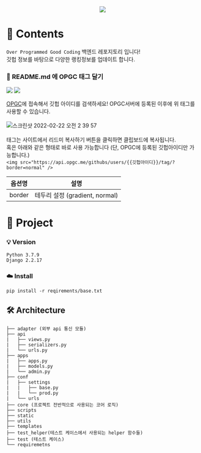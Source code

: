 <div align=center>
	<img src="https://user-images.githubusercontent.com/24591259/155003517-152d4bac-a726-48a4-8411-696861dffc81.png">
</div>


# 🤖 Contents
`Over Programmed Good Coding` 백엔드 레포지토리 입니다!<br>
깃헙 정보를 바탕으로 다양한 랭킹정보를 업데이트 합니다.<br>


### 🤩 README.md 에 OPGC 태그 달기
<a href="https://opgc.me/#/users/JAY-Chan9yu" target="_blank"><img src="https://api.opgc.me/githubs/users/JAY-Chan9yu/tag/?border=gradient" /></a>
<a href="https://opgc.me/#/users/JAY-Chan9yu" target="_blank"><img src="https://api.opgc.me/githubs/users/JAY-Chan9yu/tag/?border=normal" /></a>

[OPGC](https://opgc.me/#/main)에 접속해서 깃헙 아이디를 검색하세요! OPGC서버에 등록된 이후에 위 태그를 사용할 수 있습니다. <br><br>
![스크린샷 2022-02-22 오전 2 39 57](https://user-images.githubusercontent.com/24591259/155004723-5ef6be0a-5a7c-4349-a7d8-5e516e7a4b22.png)
<br><br>태그는 사이트에서 리드미 복사하기 버튼을 클릭하면 클립보드에 복사됩니다.<br>
혹은 아래와 같은 형태로 바로 사용 가능합니다 (단, OPGC에 등록된 깃헙아이디만 가능합니다.) <br>
`<img src="https://api.opgc.me/githubs/users/{{깃헙아이디}}/tag/?border=normal" />` <br>

|옵션명|설명|
|----|----|
|border|테두리 설정 (gradient, normal)|


# 🚀 Project
### 💡 Version
```
Python 3.7.9
Django 2.2.17
```
### ☁️  Install
```
pip install -r reqirements/base.txt
```

## 🛠 Architecture
```
├── adapter (외부 api 통신 모듈)
├── api
|   ├── views.py
|   ├── serializers.py
|   └── urls.py
├── apps
|   ├── apps.py 
|   ├── models.py
|   └── admin.py
├── conf
|   ├── settings
|   |   ├── base.py 
|   |   └── prod.py
|   └── urls
├── core (프로젝트 전반적으로 사용되는 코어 로직)
├── scripts
├── static
├── utils
├── templates
├── test_helper(테스트 케이스에서 사용되는 helper 함수들)
├── test (테스트 케이스)
└── requiremetns
```

